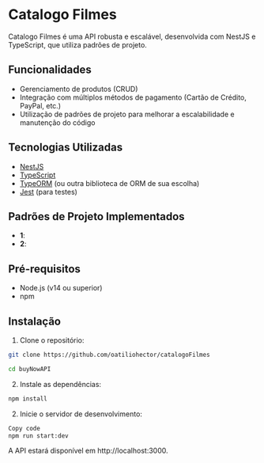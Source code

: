 # Catalogo Filmes

Catalogo Filmes é uma API robusta e escalável, desenvolvida com NestJS e TypeScript, que utiliza padrões de projeto.

## Funcionalidades

- Gerenciamento de produtos (CRUD)
- Integração com múltiplos métodos de pagamento (Cartão de Crédito, PayPal, etc.)
- Utilização de padrões de projeto para melhorar a escalabilidade e manutenção do código

## Tecnologias Utilizadas

- [NestJS](https://nestjs.com/)
- [TypeScript](https://www.typescriptlang.org/)
- [TypeORM](https://typeorm.io/) (ou outra biblioteca de ORM de sua escolha)
- [Jest](https://jestjs.io/) (para testes)

## Padrões de Projeto Implementados

- **1**: 
- **2**: 

## Pré-requisitos

- Node.js (v14 ou superior)
- npm

## Instalação

1. Clone o repositório:

```bash
git clone https://github.com/oatiliohector/catalogoFilmes

cd buyNowAPI
```

2. Instale as dependências:
```bash
npm install
````

2. Inicie o servidor de desenvolvimento:
```bash
Copy code
npm run start:dev
```

A API estará disponível em http://localhost:3000.